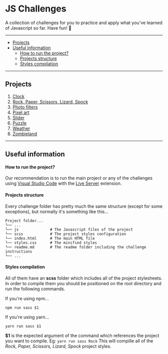 # JS Challenges

A collection of challenges for you to practice and apply what you've learned of Javascript so far. Have fun! 🎉

---

- [Projects](#projects)
- [Useful information](#useful-information)
    - [How to run the project?](#how-to-run-the-project-)
    - [Projects structure](#projects-structure)
    - [Styles compilation](#styles-compilation)

---

## Projects

1. [Clock](challenges/1%20-%20Clock/readme.md)
2. [Rock, Paper, Scissors, Lizard, Spock](challenges/2%20-%20Rock,%20Paper,%20Scissors,%20Lizard,%20Spock/readme.md)
3. [Photo filters](challenges/3%20-%20Photo%20Filters/readme.md)
4. [Pixel art](challenges/4%20-%20Pixel%20Art/readme.md)
5. [Slider](challenges/5%20-%20Slider/readme.md)
6. [Puzzle](challenges/6%20-%20Puzzle/readme.md)
7. [Weather](challenges/7%20-%20Weather/readme.md)
8. [Zombieland](challenges/8%20-%20Zombieland/readme.md)

---

## Useful information

#### How to run the project?

Our recommendation is to run the main project or any of the challenges using [Visual Studio Code](https://code.visualstudio.com/) with the [Live Server](https://marketplace.visualstudio.com/items?itemName=ritwickdey.LiveServer) extension.

#### Projects structure

Every challenge folder has pretty much the same structure (except for some exceptions), but normally it's something like this...

    Project folder...
    └── ...
    └── js              # The Javascript files of the project
    └── scss            # The project styles configuration
    └── index.html      # The main HTML file
    └── styles.css      # The minified styles
    └── readme.md       # The readme folder including the challenge instructions
    └── ...

#### Styles compilation

All of them have an **scss** folder which includes all of the project stylesheets. In order to compile them you should be positioned on the root directory and run the following commands.

If you're using npm...

```shell
npm run sass $1
```

If you're using yarn...

```shell
yarn run sass $1
```

**$1** is the expected argument of the command which references the project you want to compile.
Eg: `yarn run sass Rock` This will compille all of the _Rock, Paper, Scissors, Lizard, Spock_ project styles.

